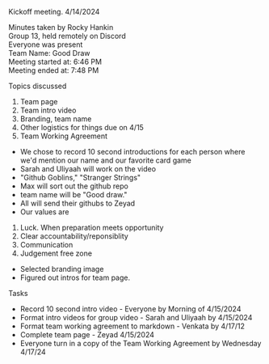 Kickoff meeting. 4/14/2024

Minutes taken by Rocky Hankin <br>
Group 13, held remotely on Discord <br>
Everyone was present <br>
Team Name: Good Draw <br>
Meeting started at: 6:46 PM <br>
Meeting ended at: 7:48 PM <br>

Topics discussed
1. Team page 
2. Team intro video 
3. Branding, team name
4. Other logistics for things due on 4/15
5. Team Working Agreement

- We chose to record 10 second introductions for each person where we'd mention our name and our favorite card game
- Sarah and Uliyaah will work on the video
- "Github Goblins," "Stranger Strings"
- Max will sort out the github repo
- team name will be "Good draw."
- All will send their githubs to Zeyad
- Our values are
1. Luck. When preparation meets opportunity
2. Clear accountability/reponsiblity
3. Communication
4. Judgement free zone
- Selected branding image
- Figured out intros for team page.

Tasks
- Record 10 second intro video - Everyone by Morning of 4/15/2024
- Format intro videos for group video - Sarah and Uliyaah by 4/15/2024
- Format team working agreement to markdown - Venkata by 4/17/12
- Complete team page - Zeyad 4/15/2024
- Everyone turn in a copy of the Team Working Agreement by Wednesday 4/17/24


